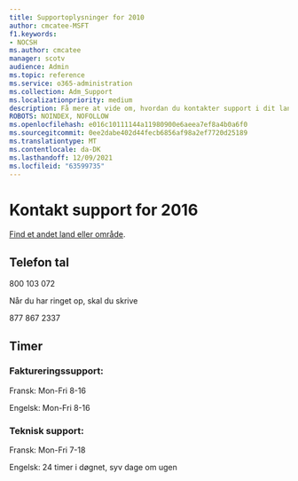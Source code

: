 ```yaml
---
title: Supportoplysninger for 2010
author: cmcatee-MSFT
f1.keywords:
- NOCSH
ms.author: cmcatee
manager: scotv
audience: Admin
ms.topic: reference
ms.service: o365-administration
ms.collection: Adm_Support
ms.localizationpriority: medium
description: Få mere at vide om, hvordan du kontakter support i dit land eller område.
ROBOTS: NOINDEX, NOFOLLOW
ms.openlocfilehash: e016c10111144a11980900e6aeea7ef8a4b0a6f0
ms.sourcegitcommit: 0ee2dabe402d44fecb6856af98a2ef7720d25189
ms.translationtype: MT
ms.contentlocale: da-DK
ms.lasthandoff: 12/09/2021
ms.locfileid: "63599735"
---
```

# <a name="contact-support-for-senegal"></a>Kontakt support for 2016

[Find et andet land eller område](../get-help-support.md).

## <a name="phone-number"></a>Telefon tal
800 103 072

Når du har ringet op, skal du skrive

877 867 2337

## <a name="hours"></a>Timer
### <a name="billing-support"></a>Faktureringssupport:

Fransk: Mon-Fri 8-16

Engelsk: Mon-Fri 8-16

### <a name="technical-support"></a>Teknisk support:

Fransk: Mon-Fri 7-18

Engelsk: 24 timer i døgnet, syv dage om ugen
